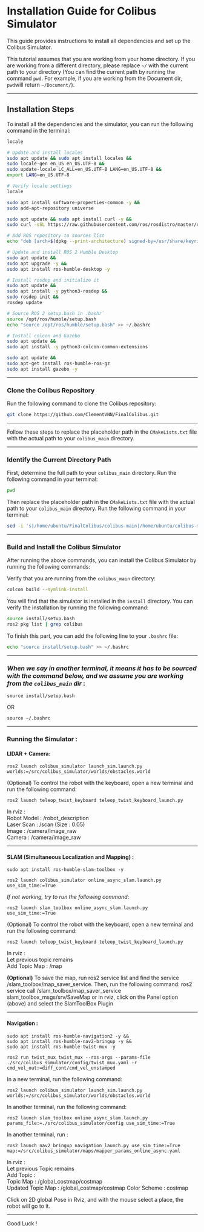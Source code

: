 # Installation Guide for Colibus Simulator

This guide provides instructions to install all dependencies and set up the Colibus Simulator.

This tutorial assumes that you are working from your home directory. If you are working from a different directory, please replace `~/` with the current path to your  directory (You can find the current path by running the command `pwd`. For example, if you are working from the Document dir, `pwd`will return `~/Document/`).

---

## Installation Steps

To install all the dependencies and the simulator, you can run the following command in the terminal:

```bash
locale

# Update and install locales
sudo apt update && sudo apt install locales &&
sudo locale-gen en_US en_US.UTF-8 &&
sudo update-locale LC_ALL=en_US.UTF-8 LANG=en_US.UTF-8 &&
export LANG=en_US.UTF-8

# Verify locale settings
locale

sudo apt install software-properties-common -y &&
sudo add-apt-repository universe

sudo apt update && sudo apt install curl -y &&
sudo curl -sSL https://raw.githubusercontent.com/ros/rosdistro/master/ros.key -o /usr/share/keyrings/ros-archive-keyring.gpg

# Add ROS repository to sources list
echo "deb [arch=$(dpkg --print-architecture) signed-by=/usr/share/keyrings/ros-archive-keyring.gpg] http://packages.ros.org/ros2/ubuntu $(. /etc/os-release && echo $UBUNTU_CODENAME) main" | sudo tee /etc/apt/sources.list.d/ros2.list > /dev/null

# Update and install ROS 2 Humble Desktop
sudo apt update &&
sudo apt upgrade -y &&
sudo apt install ros-humble-desktop -y

# Install rosdep and initialize it
sudo apt update &&
sudo apt install -y python3-rosdep &&
sudo rosdep init &&
rosdep update

# Source ROS 2 setup.bash in .bashr`
source /opt/ros/humble/setup.bash
echo "source /opt/ros/humble/setup.bash" >> ~/.bashrc

# Install colcon and Gazebo
sudo apt update &&
sudo apt install -y python3-colcon-common-extensions

sudo apt update && 
sudo apt-get install ros-humble-ros-gz 
sudo apt install gazebo -y
```
------------------------------
### Clone the Colibus Repository

Run the following command to clone the Colibus repository:

```bash
git clone https://github.com/ClementVNN/FinalColibus.git 
```

------------------------------


Follow these steps to replace the placeholder path in the `CMakeLists.txt` file with the actual path to your `colibus_main` directory.

---

### Identify the Current Directory Path

First, determine the full path to your `colibus_main` directory. Run the following command in your terminal:

```bash
pwd
````

Then replace the placeholder path in the `CMakeLists.txt` file with the actual path to your `colibus_main` directory. Run the following command in your terminal:

```bash
sed -i 's|/home/ubuntu/FinalColibus/colibus-main|/home/ubuntu/colibus-main|g' /home/ubuntu/FinalColibus/colibus-main/src/colibus_simulator/CMakeLists.txt
```

-----------------------------

### Build and Install the Colibus Simulator

After running the above commands, you can install the Colibus Simulator by running the following commands:

Verify that you are running from the `colibus_main` directory:

```bash
colcon build --symlink-install
```

You will find that the simulator is installed in the `install` directory.
You can verify the installation by running the following command:

```bash
source install/setup.bash
ros2 pkg list | grep colibus
```


To finish this part, you can add the following line to your `.bashrc` file:

```bash
echo "source install/setup.bash" >> ~/.bashrc
```

--------------------------

### *When we say in another terminal, it means it has to be sourced with the command below, and we assume you are working from the `colibus_main` dir* : 
```
source install/setup.bash 
```
OR

```
source ~/.bashrc
```
------------------------------------

### Running the Simulator : 

#### LIDAR + Camera: 

```
ros2 launch colibus_simulator launch_sim.launch.py worlds:=/src/colibus_simulator/worlds/obstacles.world
```

(Optional) To control the robot with the keyboard, open a new terminal and run the following command:
```
ros2 launch teleop_twist_keyboard teleop_twist_keyboard_launch.py
```

In rviz : \
Robot Model : /robot_description \
Laser Scan : /scan (Size : 0.05) \
Image : /camera/image_raw \
Camera : /camera/image_raw 


---------------------------------------------------------------
#### SLAM (Simultaneous Localization and Mapping) : 

```
sudo apt install ros-humble-slam-toolbox -y 
```

```
ros2 launch colibus_simulator online_async_slam.launch.py use_sim_time:=True 
```

*If not working, try to run the following command*: 
```
ros2 launch slam_toolbox online_async_slam.launch.py use_sim_time:=True
```

(Optional) To control the robot with the keyboard, open a new terminal and run the following command:
```
ros2 launch teleop_twist_keyboard teleop_twist_keyboard_launch.py
```

In rviz : \
Let previous topic remains \
Add Topic Map : /map 

**(Optional)** To save the map, run ros2 service list and find the service /slam_toolbox/map_saver_service. Then, run the following command: ros2 service call /slam_toolbox/map_saver_service slam_toolbox_msgs/srv/SaveMap
or in rviz, click on the Panel option (above) and select the SlamToolBox Plugin 


-----------------------------------------------------------------------
#### Navigation : 

```
sudo apt install ros-humble-navigation2 -y &&
sudo apt install ros-humble-nav2-bringup -y &&
sudo apt install ros-humble-twist-mux -y 
```

```
ros2 run twist_mux twist_mux --ros-args --params-file ./src/colibus_simulator/config/twist_mux.yaml -r cmd_vel_out:=diff_cont/cmd_vel_unstamped 
```


In a new terminal, run the following command: 
```
ros2 launch colibus_simulator launch_sim.launch.py worlds:=/src/colibus_simulator/worlds/obstacles.world
```


In another terminal, run the following command:

```
ros2 launch slam_toolbox online_async_slam.launch.py params_file:=./src/colibus_simulator/config use_sim_time:=True
```

In another terminal, run :

```
ros2 launch nav2_bringup navigation_launch.py use_sim_time:=True map:=/src/colibus_simulator/maps/mapper_params_online_async.yaml 
```


In rviz : \
Let previous Topic remains \
Add Topic : \
Topic Map : /global_costmap/costmap \
Updated Topic Map : /global_costmap/costmap
Color Scheme : costmap

Click on 2D global Pose in Rviz, and with the mouse select a place, the robot will go to it. 

----------------------------------

Good Luck !